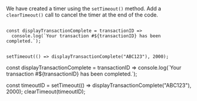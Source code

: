 We have created a timer using the `setTimeout()` method.
Add a `clearTimeout()` call to cancel the timer at the end of the code.

<codeblock type="exercise" language="javascript" evaluateAsync="true" testMode="fixedInput">
<code>
const displayTransactionComplete = transactionID =>
  console.log(`Your transaction #${transactionID} has been completed.`);

setTimeout(() => displayTransactionComplete("ABC123"), 2000);
</code>

<solution>
const displayTransactionComplete = transactionID =>
  console.log(`Your transaction #${transactionID} has been completed.`);

const timeoutID = setTimeout(() => displayTransactionComplete("ABC123"), 2000);
clearTimeout(timeoutID);
</solution>
</codeblock>